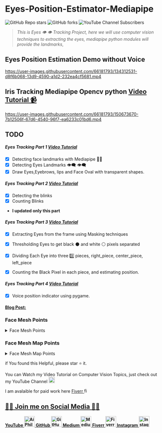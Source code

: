 # Eyes-Position-Estimator-Mediapipe
![GitHub Repo stars](https://img.shields.io/github/stars/Asadullah-Dal17/Eyes-Position-Estimator-Mediapipe?style=social) ![GitHub forks](https://img.shields.io/github/forks/Asadullah-Dal17/Eyes-Position-Estimator-Mediapipe?style=social) ![YouTube Channel Subscribers](https://img.shields.io/youtube/channel/subscribers/UCc8Lx22a5OX4XMxrCykzjbA?style=social)
> *This is Eyes :eye: :eye: Tracking Project, here we will use computer vision techniques to extracting the eyes,  mediapipe python modules will provide the landmarks*, 

## Eyes Position Estimation Demo without Voice

https://user-images.githubusercontent.com/66181793/134312531-d8f6b068-13d9-4590-a1d2-232ea4cf5681.mp4

## Iris Tracking Mediapipe Opencv python   [Video Tutorial 📹](https://youtu.be/DNKAvDeqH_Y)
https://user-images.githubusercontent.com/66181793/150673670-7b12506f-67d6-4540-96f7-ea6233c01bd6.mp4

## TODO 

##### Eyes Tracking Part 1  [Video Tutorial](https://youtu.be/-jFobb6ARc4)

- [x] Detecting face landmarks with Mediapipe 👨‍💻  
- [x] Detecting Eyes Landmarks 👁️‍🗨️ 👁️‍🗨️  
- [x] Draw Eyes,Eyebrows, lips and Face Oval with transparent shapes.

##### Eyes Tracking Part 2 [Video Tutorial](https://youtu.be/XIJD43rbI-4) 
- [x] Detecting the blinks
- [x] Counting Blinks
- __I updated only this part__

##### Eyes Tracking Part 3 [Video Tutorial](https://youtu.be/Y-mCtkv41rk) 

- [x] Extracting Eyes from the frame using Masking techniques

- [x] Thresholding Eyes to get black ⚫ and white ⚪ pixels separated 

- [x] Dividing Each Eye into three 3️⃣ pieces, right_piece, center_piece, left_piece

- [x] Counting the Black Pixel in each piece, and estimating position.

##### Eyes Tracking Part 4 [Video Tutorial](https://youtu.be/oAgu20kuRQw) 

- [x] Voice position indicator using pygame.
 

#### [**Blog Post:** ](https://aiphile.blogspot.com/2021/08/eyes-tracking-mediapipe-part1.html)





### Face Mesh Points  
<details>
<summary>Face Mesh Points</summary>
<br>

<img src='/mesh_image.png'>
 
 </br>
</details>

### Face Mesh Map Points  

<details>
<summary>Face Mesh Map Points</summary>
<br>
 
![Face Mesh Map image](mesh_map.jpg)
 
 
 </br>
</details>

if You found this Helpful, please star :star: it.

You can Watch my Video Tutorial on Computer Vision Topics, just check out my YouTube Channel <a href="https://www.youtube.com/c/aiphile">  <img alt="AiPhile Youtube" src="https://user-images.githubusercontent.com/66181793/131223988-882d53a0-4882-468f-9bd7-46b46466baae.png"  width="20"> </a>



I am avalaible for paid work here <a href="https://www.fiverr.com/aiphile"> Fiverr <img alt="fiverr" src="https://user-images.githubusercontent.com/66181793/163767548-9a68e1c1-341a-4b07-9e35-042c35694c08.png"  width="15">  

## 💚🖤 Join me on Social Media 🖤💚 

<h4><a href="https://www.youtube.com/c/aiphile"> YouTube  <img alt="AiPhile Youtube" src="https://user-images.githubusercontent.com/66181793/131223988-882d53a0-4882-468f-9bd7-46b46466baae.png"  width="35"> </a> 
 <a href="https://github.com/Asadullah-Dal17">  GitHub   <img alt="GitHub" src="https://user-images.githubusercontent.com/66181793/131223930-9fd2bfc7-9c43-465d-a057-55f3292f3b2b.png"  width="35"> </a> 
  <a href="https://medium.com/@asadullah92c">  Medium   <img alt="Medium" src="https://user-images.githubusercontent.com/66181793/146642235-bde4be12-603d-4eed-bd44-5b28829e17b3.png"  width="35"> </a> 
 <a href="https://www.fiverr.com/aiphile">   Fiverr <img alt="Fiverr" src="https://user-images.githubusercontent.com/66181793/163767548-9a68e1c1-341a-4b07-9e35-042c35694c08.png"  width="35"> </a> 
  <a href="https://www.instagram.com/aiphile17/">   Instagram <img alt="Instagram" src="https://user-images.githubusercontent.com/66181793/131223931-32d84c10-88b4-4cd6-8eb8-89f06c3b5b51.png"  width="35"> </a> 

